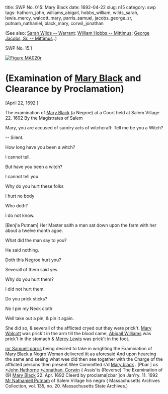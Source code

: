 title: SWP No. 015: Mary Black
date: 1692-04-22
slug: n15
category: swp
tags: hathorn_john, williams_abigail, hobbs_william, wilds_sarah, lewis_mercy, walcott_mary, parris_samuel, jacobs_george_sr, putnam_nathaniel, black_mary, corwil_jonathan




(See also: [Sarah Wilds -- Warrant;](/n3.html#n3.104) [William Hobbs -- Mittimus;](/n2.html#n2.94) [George Jacobs, Sr. -- Mittimus](/n2.html#n2.139) .)

<div markdown class="doc" id="n15.1">

<div class="doc_id">SWP No. 15.1</div>


<span markdown class="figure">[![Figure MA020r](archives/MA135/small/MA020r.jpg)](archives/MA135/large/MA020r.jpg)</span>

# (Examination of [Mary Black](/tag/black_mary.html) and Clearance by Proclamation)

[April 22, 1692 ]

The examination of [Mary Black](/tag/black_mary.html) (a Negroe) at a Court held at Salem  Village 22. 1692  By the Magistrates of Salem

Mary, you are accused of sundry acts of witchcraft: Tell me be  you a Witch?

-- Silent. 

How long have you been a witch? 

I cannot tell. 

But have you been a witch? 

I cannot tell you. 

Why do you hurt these folks 

I hurt no body 

Who doth? 

I do not know. 

[Benj'a Putnam] Her Master saith a man sat down upon the farm with her about a  twelve month agoe.

What did the man say to you? 

He said nothing. 

Doth this Negroe hurt you? 

Severall of them said yes. 

Why do you hurt them? 

I did not hurt them. 

Do you prick sticks? 

No I pin my Neck cloth 

Well take out a pin, & pin it again. 

She did so, & severall of the afflicted cryed out they were prick't.  [Mary Walcott](/tag/walcott_mary.html) was prick't in the arm till the blood came, [Abigail Williams](/tag/williams_abigail.html) was prick't in the stomach & [Mercy Lewis](/tag/lewis_mercy.html) was prick't in  the foot.

[mr Samuell parris](/tag/parris_samuel.html) being desired to take in wrighting the Examination  of [Mary Black](/tag/black_mary.html) a Negro Woman delivered itt as aforesaid And upon  heareing the same and seeing what wee did then see togather with the  Charge of the afflicted persons then present Wee Committed s'd  [Mary black](/tag/black_mary.html) .
[Pbar ] us [*John Hathorne](/tag/hathorn_john.html)  [*Jonathan. Corwin](/tag/corwil_jonathan.html) {  Assis'ts (Reverse)  The Examination of  (9) [Mary Black](/tag/black_mary.html)  22. Apr. 1692  Cleerd by proclama[cbar ]on  Jan'ry. 11. 1692 [Mr Nathaniell Putnam](/tag/putnam_nathaniel.html)  of Salem Village  his negro ( Massachusetts Archives Collection, vol. 135, no. 20. Massachusetts State Archives.)

</div>

